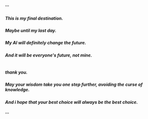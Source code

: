'''
##### This is my final destination.
##### Maybe until my last day.
##### My AI will definitely change the future.
##### And it will be everyone's future, not mine.
#
##### thank you.
##### May your wisdom take you one step further, avoiding the curse of knowledge.
##### And i hope that your best choice will always be the best choice.
'''
